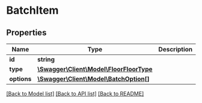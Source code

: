 # BatchItem

## Properties
Name | Type | Description | Notes
------------ | ------------- | ------------- | -------------
**id** | **string** |  | 
**type** | [**\Swagger\Client\Model\FloorFloorType**](FloorFloorType.md) |  | 
**options** | [**\Swagger\Client\Model\BatchOption[]**](BatchOption.md) |  | [optional] 

[[Back to Model list]](../README.md#documentation-for-models) [[Back to API list]](../README.md#documentation-for-api-endpoints) [[Back to README]](../README.md)


